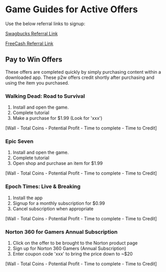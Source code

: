 # Game Guides for Active Offers

Use the below referral links to signup:

[Swagbucks Referral Link](https://www.swagbucks.com/profile/brandonsavone)

[FreeCash Referral Link](https://freecash.com/r/therealinkyb)




## Pay to Win Offers
These offers are completed quickly by simply purchasing content within a downloaded app.
These p2w offers credit shortly after purchasing and using the item you purchased.

### Walking Dead: Road to Survival
1. Install and open the game.
2. Complete tutorial
3. Make a purchase for $1.99 (Look for 'xxx')

[Wall - Total Coins - Potential Profit - Time to complete - Time to Credit]

### Epic Seven
1. Install and open the game.
2. Complete tutorial
3. Open shop and purchase an item for $1.99

[Wall - Total Coins - Potential Profit - Time to complete - Time to Credit]

### Epoch Times: Live & Breaking
1. Install the app
2. Signup for a monthly subscription for $0.99
3. Cancel subscription when appropriate

[Wall - Total Coins - Potential Profit - Time to complete - Time to Credit]

### Norton 360 for Gamers Annual Subscription
1. Click on the offer to be brought to the Norton product page
2. Sign up for Norton 360 Gamers (Annual Subscription)
3. Enter coupon code 'xxx' to bring the price down to ~$20

[Wall - Total Coins - Potential Profit - Time to complete - Time to Credit]
